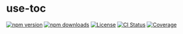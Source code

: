 # use-toc

[![npm version](https://img.shields.io/npm/v/use-toc.svg)](https://www.npmjs.com/package/use-toc)
[![npm downloads](https://img.shields.io/npm/dm/use-toc.svg)](https://www.npmjs.com/package/use-toc)
[![License](https://img.shields.io/npm/l/use-toc.svg)](https://github.com/christophersesugh/use-toc/blob/main/LICENSE)
[![CI Status](https://img.shields.io/github/actions/workflow/status/christophersesugh/use-toc/ci.yml)](https://github.com/christophersesugh/use-toc/actions)
[![Coverage](https://img.shields.io/codecov/c/github/christophersesugh/use-toc)](https://codecov.io/gh/christophersesugh/use-toc)
